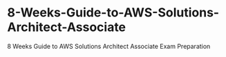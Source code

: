 # 8-Weeks-Guide-to-AWS-Solutions-Architect-Associate
8 Weeks Guide to AWS Solutions Architect Associate Exam Preparation
